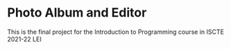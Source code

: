 # Photo Album and Editor
 This is the final project for the Introduction to Programming course in ISCTE 2021-22 LEI
